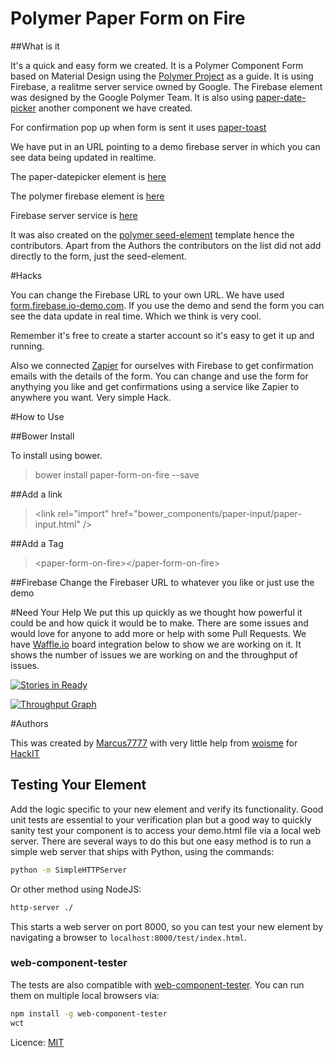 Polymer Paper Form on Fire
============

##What is it

It's a quick and easy form we created. It is a Polymer Component Form based on Material Design using the [Polymer Project](https://www.polymer-project.org/) as a guide. It is using Firebase, a realitme server service owned by Google. The Firebase element was designed by the Google Polymer Team. It is also using [paper-date-picker](https://github.com/HackITtoday/paper-datepicker) another component we have created.

For confirmation pop up when form is sent it uses [paper-toast](https://github.com/Polymer/paper-toast)

We have put in an URL pointing to a demo firebase server in which you can see data being updated in realtime.

The paper-datepicker element is [here](https://github.com/HackITtoday/paper-datepicker)

The polymer firebase element is [here](https://github.com/Polymer/firebase-element)

Firebase server service is [here](https://www.firebase.com)

It was also created on the [polymer seed-element](https://github.com/PolymerLabs/seed-element) template hence the contributors. Apart from the Authors the contributors on the list did not add directly to the form, just the seed-element.

#Hacks

You can change the Firebase URL to your own URL. We have used [form.firebase.io-demo.com](form.firebase.io.demo.com). If you use the demo and send the form you can see the data update in real time. Which we think is very cool.

Remember it's free to create a starter account so it's easy to get it up and running.

Also we connected [Zapier](https://zapier.com/) for ourselves with Firebase to get confirmation emails with the details of the form. You can change and use the form for anythying you like and get confirmations using a service like Zapier to anywhere you want. Very simple Hack.


#How to Use

##Bower Install

To install using bower.

>bower install paper-form-on-fire  --save

##Add a link

>\<link rel="import" href="bower_components/paper-input/paper-input.html" /\>

##Add a Tag
>\<paper-form-on-fire\>\</paper-form-on-fire\>

##Firebase
Change the Firebaser URL to whatever you like or just use the demo

#Need Your Help
We put this up quickly as we thought how powerful it could be and how quick it would be to make. There are some issues and would love for anyone to add more or help with some Pull Requests. We have [Waffle.io](https://waffle.io/) board integration below to show we are working on it. It shows the number of issues we are working on and the throughput of issues.

[![Stories in Ready](https://badge.waffle.io/hackittoday/paper-form-on-fire.svg?label=ready&title=Ready)](http://waffle.io/hackittoday/paper-form-on-fire)

[![Throughput Graph](https://graphs.waffle.io/hackittoday/paper-form-on-fire/throughput.svg)](https://waffle.io/hackittoday/paper-form-on-fire/metrics)

#Authors

This was created by [Marcus7777](https://github.com/marcus7777) with very little help from [woisme](https://github.com/woisme) for [HackIT](https://github.com/hackit)
## Testing Your Element

Add the logic specific to your new element and verify its functionality. Good unit tests are essential to your verification plan but a good way to quickly sanity test your component is to access your demo.html file via a local web server. There are several ways to do this but one easy method is to run a simple web server that ships with Python, using the commands:

```sh
python -m SimpleHTTPServer
```

Or other method using NodeJS:

```sh
http-server ./
```

This starts a web server on port 8000, so you can test your new element by navigating a browser to `localhost:8000/test/index.html`.

### web-component-tester

The tests are also compatible with [web-component-tester](https://github.com/Polymer/web-component-tester). You can run them on multiple local browsers via:

```sh
npm install -g web-component-tester
wct
```

Licence: [MIT](http://opensource.org/licenses/MIT)